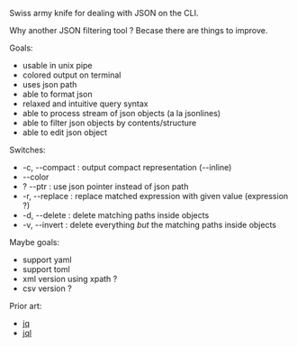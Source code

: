 Swiss army knife for dealing with JSON on the CLI.

Why another JSON filtering tool ?
Becase there are things to improve.

Goals:
* usable in unix pipe
* colored output on terminal
* uses json path
* able to format json
* relaxed and intuitive query syntax
* able to process stream of json objects (a la jsonlines)
* able to filter json objects by contents/structure
* able to edit json object

Switches:
* -c, --compact : output compact representation (--inline)
* --color
* ? --ptr : use json pointer instead of json path
* -r, --replace : replace matched expression with given value (expression ?)
* -d, --delete : delete matching paths inside objects
* -v, --invert : delete everything _but_ the matching paths inside objects

Maybe goals:
* support yaml
* support toml
* xml version using xpath ?
* csv version ?

Prior art:
* [jq](https://stedolan.github.io/jq/)
* [jql](https://github.com/yamafaktory/jql)
